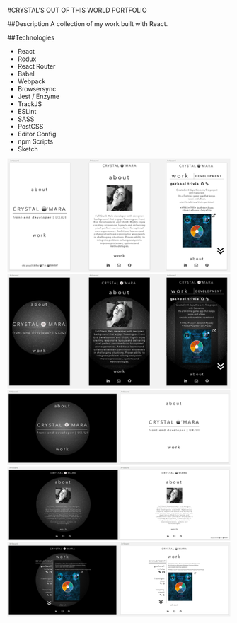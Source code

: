 #CRYSTAL'S OUT OF THIS WORLD PORTFOLIO

##Description
A collection of my work built with React. 

##Technologies
- React
- Redux
- React Router
- Babel
- Webpack
- Browsersync
- Jest / Enzyme
- TrackJS
- ESLint
- SASS
- PostCSS
- Editor Config
- npm Scripts
- Sketch

![alt text](src/styles/images/portfolio-sketch-mobile-1.png)
![alt text](src/styles/images/portfolio-sketch-mobile-2.png)
![alt text](src/styles/images/portfolio-home.png)
![alt text](src/styles/images/portfolio-about.png)
![alt text](src/styles/images/portfolio-content.png)
